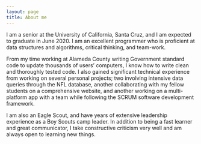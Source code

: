 ```yaml
---
layout: page
title: About me
---
```


I am a senior at the University of California, Santa Cruz, and I am expected to graduate in June 2020. I am an excellent programmer who is proficient at data structures and algorithms, critical thinking, and team-work. 

From my time working at Alameda County writing Government standard code to update thousands of users’ computers, I know how to write clean and thoroughly tested code. I also gained significant technical experience from working on several personal projects; two involving intensive data queries through the NFL database, another collaborating with my fellow students on a comprehensive website, and another working on a multi-platform app with a team while following the SCRUM software development framework. 

I am also an Eagle Scout, and have years of extensive leadership experience as a Boy Scouts camp leader. In addition to being a fast learner and great communicator, I take constructive criticism very well and am always open to learning new things. 
